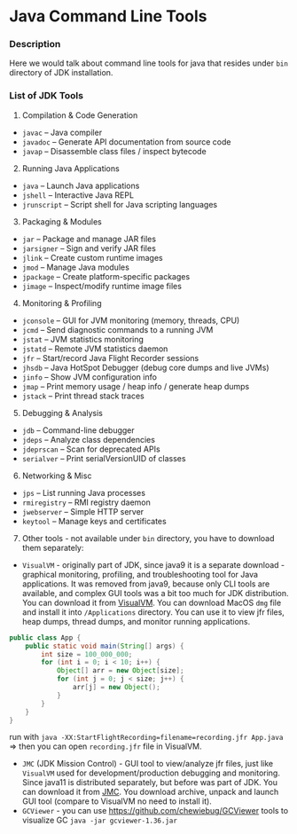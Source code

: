 # Java Command Line Tools

### Description
Here we would talk about command line tools for java that resides under `bin` directory of JDK installation.

### List of JDK Tools
1. Compilation & Code Generation
* `javac` – Java compiler
* `javadoc` – Generate API documentation from source code
* `javap` – Disassemble class files / inspect bytecode

2. Running Java Applications
* `java` – Launch Java applications
* `jshell` – Interactive Java REPL
* `jrunscript` – Script shell for Java scripting languages

3. Packaging & Modules
* `jar` – Package and manage JAR files
* `jarsigner` – Sign and verify JAR files
* `jlink` – Create custom runtime images
* `jmod` – Manage Java modules
* `jpackage` – Create platform-specific packages
* `jimage` – Inspect/modify runtime image files

4. Monitoring & Profiling
* `jconsole` – GUI for JVM monitoring (memory, threads, CPU)
* `jcmd` – Send diagnostic commands to a running JVM
* `jstat` – JVM statistics monitoring
* `jstatd` – Remote JVM statistics daemon
* `jfr` – Start/record Java Flight Recorder sessions
* `jhsdb` – Java HotSpot Debugger (debug core dumps and live JVMs)
* `jinfo` – Show JVM configuration info
* `jmap` – Print memory usage / heap info / generate heap dumps
* `jstack` – Print thread stack traces

5. Debugging & Analysis
* `jdb` – Command-line debugger
* `jdeps` – Analyze class dependencies
* `jdeprscan` – Scan for deprecated APIs
* `serialver` – Print serialVersionUID of classes

6. Networking & Misc
* `jps` – List running Java processes
* `rmiregistry` – RMI registry daemon
* `jwebserver` – Simple HTTP server
* `keytool` – Manage keys and certificates 

7. Other tools - not available under `bin` directory, you have to download them separately:
* `VisualVM` - originally part of JDK, since java9 it is a separate download - graphical monitoring, profiling, and troubleshooting tool for Java applications. It was removed from java9, because only CLI tools are available, and complex GUI tools was a bit too much for JDK distribution. You can download it from [VisualVM](https://visualvm.github.io/). You can download MacOS `dmg` file and install it into `/Applications` directory.
You can use it to view jfr files, heap dumps, thread dumps, and monitor running applications.
```java
public class App {
    public static void main(String[] args) {
        int size = 100_000_000;
        for (int i = 0; i < 10; i++) {
            Object[] arr = new Object[size];
            for (int j = 0; j < size; j++) {
                arr[j] = new Object();
            }
        }
    }
}
```
run with `java -XX:StartFlightRecording=filename=recording.jfr App.java` => then you can open `recording.jfr` file in VisualVM.
* `JMC` (JDK Mission Control) - GUI tool to view/analyze jfr files, just like `VisualVM` used for development/production debugging and monitoring. Since java11 is distributed separately, but before was part of JDK. You can download it from [JMC](https://www.oracle.com/java/technologies/javase/jmc.html). You download archive, unpack and launch GUI tool (compare to VisualVM no need to install it).
* `GCViewer` - you can use https://github.com/chewiebug/GCViewer tools to visualize GC `java -jar gcviewer-1.36.jar`
